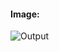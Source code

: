 #### Image:
![Output](https://user-images.githubusercontent.com/112501963/232673185-6e0e7ad2-abfe-4f97-8035-dbb555e7662a.JPG)
